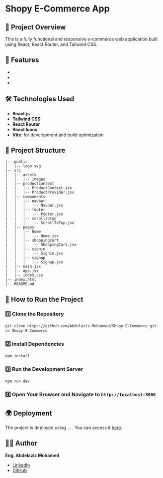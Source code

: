# Shopy E-Commerce App

## 📌 Project Overview
This is a fully functional and responsive e-commerce web application built using React, React Router, and Tailwind CSS.

## 🚀 Features
-
-
-

## 🛠️ Technologies Used
- **React.js**
- **Tailwind CSS**
- **React Router**
- **React Icons**
- **Vite**: for development and build optimization

## 📁 Project Structure
```
|-- public
|   |-- logo.svg
|-- src
|   |-- assets
|   |   |-- images
|   |-- productcontext
|   |   |-- ProductContext.jsx
|   |   |-- ProductProvider.jsx
|   |-- components
|   |   |-- navbar
|   |   |   |-- Navbar.jsx
|   |   |-- footer
|   |   |   |-- Footer.jsx
|   |   |-- scrolltotop
|   |   |   |-- ScrollToTop.jsx
|   |-- pages
|   |   |-- home
|   |   |   |-- Home.jsx
|   |   |-- shoppingcart
|   |   |   |-- ShoppingCart.jsx
|   |   |-- signin
|   |   |   |-- Signin.jsx
|   |   |-- signup
|   |   |   |-- Signup.jsx
|   |-- main.jsx
|   |-- App.jsx
|   |-- index.css
|-- index.html
|-- README.md
```

## 🛒 How to Run the Project
### 1️⃣ Clone the Repository
```sh
git clone https://github.com/Abdelaziz-Mohammed/Shopy-E-Commerce.git
cd Shopy-E-Commerce
```
### 2️⃣ Install Dependencies
```sh
npm install
```
### 3️⃣ Run the Development Server
```sh
npm run dev
```
### 4️⃣ Open Your Browser and Navigate to `http://localhost:3000`

## 🌍 Deployment
The project is deployed using ... . You can access it [here](https://).

## 👨‍💻 Author
**Eng. Abdelaziz Mohamed**

- [LinkedIn](https://www.linkedin.com/in/abdelaziz)
- [GitHub](https://github.com/Abdelaziz-Mohammed)
